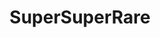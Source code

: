 ---
title: SuperSuperRare
permalink: /SuperSuperRare
type: Class
subclass-of: /RarityLevel
enumeration-member: true
subclass-chain:
  - https://schema.org/Thing
  - https://schema.org/Intangible
  - https://schema.org/Enumeration
class-comment: |
  The super super rare rarity level. This is the highest rarity. 
  The next lower rarity is <a href="/SuperRare" class="context-cd">SuperRare</a>.
---